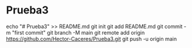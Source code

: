 # Prueba3
echo "# Prueba3" >> README.md
git init
git add README.md
git commit -m "first commit"
git branch -M main
git remote add origin https://github.com/Hector-Caceres/Prueba3.git
git push -u origin main
